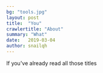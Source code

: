 ```yaml
---
bg: "tools.jpg"
layout: post
title:  "You"
crawlertitle: "About"
summary: "What"
date:   2019-03-04
author: snailqh
---
```

If you've already read all those titles

